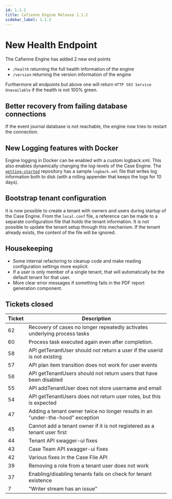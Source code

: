 ```yaml
---
id: 1.1.2
title: Cafienne Engine Release 1.1.2
sidebar_label: 1.1.2
---
```


# New Health Endpoint
The Cafienne Engine has added 2 new end points
- `/health` returning the full health information of the engine
- `/version` returning the version information of the engine

Furthermore all endpoints but above one will return `HTTP 503 Service Unavailable` if the health is not 100% green.

## Better recovery from failing database connections
If the event journal database is not reachable, the engine now tries to restart the connection.

## New Logging features with Docker

Engine logging in Docker can be enabled with a custom logback.xml. 
 This also enables dynamically changing the log-levels of the Case Engine. 
 The [`getting-started`](https://github.com/cafienne/getting-started) repository has a sample `logback.xml` file that writes log information both to disk (with a rolling appender that keeps the logs for 10 days).

## Bootstrap tenant configuration
It is now possible to create a tenant with owners and users during startup of the Case Engine. From the `local.conf` file, a reference can be made to a separate configuration file that holds the tenant information. It is not possible to update the tenant setup through this mechanism. If the tenant already exists, the content of the file will be ignored.

## Housekeeping
- Some internal refactoring to cleanup code and make reading configuration settings more explicit.
- If a user is only member of a single tenant, that will automatically be the default tenant for that user.
- More clear error messages if something fails in the PDF report generation component.

## Tickets closed

| Ticket   | Description |
|----------|-------------|
| 62 |  Recovery of cases no longer repeatedly activates underlying process tasks
| 60 |  Process task executed again even after completion.
| 58 |  API getTenantUser should not return a user if the userid is not existing
| 57 |  API plan item transition does not work for user events
| 56 |  API getTenantUsers should not return users that have been disabled
| 55 |  API addTenantUser does not store username and email
| 54 |  API getTenantUsers does not return user roles, but this is expected
| 47 |  Adding a tenant owner twice no longer results in an "under-the-hood" exception
| 45 |  Cannot add a tenant owner if it is not registered as a tenant user first
| 44 |  Tenant API swagger-ui fixes
| 43 |  Case Team API swagger-ui fixes
| 42 |  Various fixes in the Case File API
| 39 |  Removing a role from a tenant user does not work
| 37 |  Enabling/disabling tenants fails on check for tenant existence
| 7  | "Writer stream has an issue"

